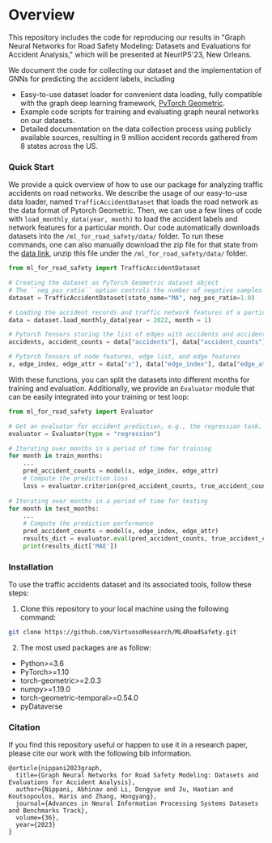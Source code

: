 # Overview

This repository includes the code for reproducing our results in "Graph Neural Networks for Road Safety Modeling: Datasets and Evaluations for Accident Analysis," which will be presented at NeurIPS'23, New Orleans.

We document the code for collecting our dataset and the implementation of GNNs for predicting the accident labels, including
- Easy-to-use dataset loader for convenient data loading, fully compatible with the graph deep learning framework, [PyTorch Geometric](https://pytorch-geometric.readthedocs.io/en/latest/).
- Example code scripts for training and evaluating graph neural networks on our datasets.
- Detailed documentation on the data collection process using publicly available sources, resulting in 9 million accident records gathered from 8 states across the US.

### Quick Start

We provide a quick overview of how to use our package for analyzing traffic accidents on road networks. We describe the usage of our easy-to-use data loader, named `TrafficAccidentDataset` that loads the road network as the data format of Pytorch Geometric. Then, we can use a few lines of code with `load_monthly_data(year, month)` to load the accident labels and network features for a particular month. Our code automatically downloads datasets into the `/ml_for_road_safety/data/` folder. To run these commands, one can also manually download the zip file for that state from the [data link](https://doi.org/10.7910/DVN/V71K5R), unzip this file under the `/ml_for_road_safety/data/` folder.

```python
from ml_for_road_safety import TrafficAccidentDataset

# Creating the dataset as PyTorch Geometric dataset object
# The ``neg_pos_ratio`` option controls the number of negative samples per positive edge
dataset = TrafficAccidentDataset(state_name="MA", neg_pos_ratio=1.0)

# Loading the accident records and traffic network features of a particular month
data = dataset.load_monthly_data(year = 2022, month = 1)

# Pytorch Tensors storing the list of edges with accidents and accident numbers
accidents, accident_counts = data["accidents"], data["accident_counts"]

# Pytorch Tensors of node features, edge list, and edge features
x, edge_index, edge_attr = data["x"], data["edge_index"], data["edge_attr"]
```

With these functions, you can split the datasets into different months for training and evaluation. Additionally, we provide an `Evaluator` module that can be easily integrated into your training or test loop:

```python
from ml_for_road_safety import Evaluator

# Get an evaluator for accident prediction, e.g., the regression task. 
evaluator = Evaluator(type = "regression")

# Iterating over months in a period of time for training
for month in train_months:
    ...
    pred_accident_counts = model(x, edge_index, edge_attr)
    # Compute the prediction loss
    loss = evaluator.criterion(pred_accident_counts, true_accident_counts)
    
# Iterating over months in a period of time for testing
for month in test_months:
    ...
    # Compute the prediction performance
    pred_accident_counts = model(x, edge_index, edge_attr)
    results_dict = evaluator.eval(pred_accident_counts, true_accident_counts)
    print(results_dict['MAE'])
```

### Installation

To use the traffic accidents dataset and its associated tools, follow these steps:

1. Clone this repository to your local machine using the following command:

```bash
git clone https://github.com/VirtuosoResearch/ML4RoadSafety.git
```

<!-- 2. Install the necessary dependencies by running the following command:

```bash
pip install -r requirements.txt
``` -->

<!-- which includes the most used packages such as -->
2. The most used packages are as follow:

- Python>=3.6
- PyTorch>=1.10
- torch-geometric>=2.0.3
- numpy>=1.19.0
- torch-geometric-temporal>=0.54.0
- pyDataverse

### Citation

If you find this repository useful or happen to use it in a research paper, please cite our work with the following bib information.

```
@article{nippani2023graph,
  title={Graph Neural Networks for Road Safety Modeling: Datasets and Evaluations for Accident Analysis},
  author={Nippani, Abhinav and Li, Dongyue and Ju, Haotian and Koutsopoulos, Haris and Zhang, Hongyang},
  journal={Advances in Neural Information Processing Systems Datasets and Benchmarks Track},
  volume={36},
  year={2023}
}
```
